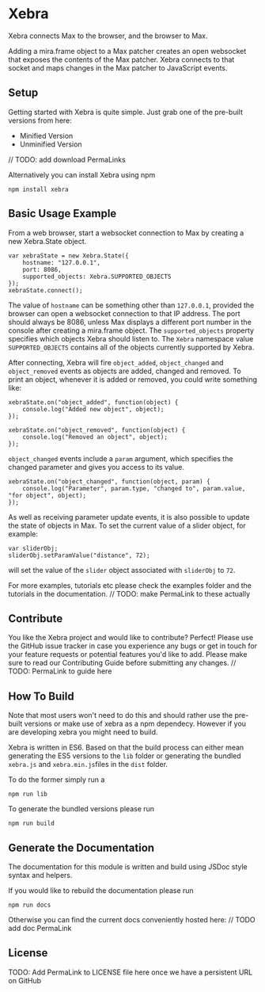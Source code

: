 Xebra
=============

Xebra connects Max to the browser, and the browser to Max.

Adding a mira.frame object to a Max patcher creates an open websocket that exposes the contents of the Max patcher. Xebra connects to that socket and maps changes in the Max patcher to JavaScript events.

## Setup

Getting started with Xebra is quite simple. Just grab one of the pre-built versions from here:

* Minified Version
* Unminified Version

// TODO: add download PermaLinks

Alternatively you can install Xebra using npm

	npm install xebra

## Basic Usage Example

From a web browser, start a websocket connection to Max by creating a new Xebra.State object.

```
var xebraState = new Xebra.State({
	hostname: "127.0.0.1",
	port: 8086,
	supported_objects: Xebra.SUPPORTED_OBJECTS
});
xebraState.connect();
```

The value of `hostname` can be something other than `127.0.0.1`, provided the browser can open a websocket connection to that IP address. The port should always be 8086, unless Max displays a different port number in the console after creating a mira.frame object. The `supported_objects` property specifies which objects Xebra should listen to. The `Xebra` namespace value `SUPPORTED_OBJECTS` contains all of the objects currently supported by Xebra.

After connecting, Xebra will fire `object_added`, `object_changed` and `object_removed` events as objects are added, changed and removed. To print an object, whenever it is added or removed, you could write something like:

```
xebraState.on("object_added", function(object) {
	console.log("Added new object", object);
});

xebraState.on("object_removed", function(object) {
	console.log("Removed an object", object);
});
```

`object_changed` events include a `param` argument, which specifies the changed parameter and gives you access to its value.

```
xebraState.on("object_changed", function(object, param) {
	console.log("Parameter", param.type, "changed to", param.value, "for object", object);
});
```

As well as receiving parameter update events, it is also possible to update the state of objects in Max. To set the current value of a slider object, for example:

```
var sliderObj;
sliderObj.setParamValue("distance", 72);
```
will set the value of the `slider` object associated with `sliderObj` to `72`.

For more examples, tutorials etc please check the examples folder and the tutorials in the documentation.
// TODO: make PermaLink to these actually

## Contribute

You like the Xebra project and would like to contribute? Perfect! Please use the GitHub issue tracker in case you experience any bugs or get in touch for your feature requests or potential features you'd like to add. Please make sure to read our Contributing Guide before submitting any changes.
// TODO: PermaLink to guide here

## How To Build

Note that most users won't need to do this and should rather use the pre-built versions or make use of xebra as a npm dependecy. However if you are developing xebra you might need to build.

Xebra is written in ES6. Based on that the build process can either mean generating the ES5 versions to the `lib` folder or generating the bundled `xebra.js` and `xebra.min.js`files in the `dist` folder.

To do the former simply run a

	npm run lib

To generate the bundled versions please run

	npm run build

## Generate the Documentation

The documentation for this module is written and build using JSDoc style syntax and helpers.

If you would like to rebuild the documentation please run

	npm run docs

Otherwise you can find the current docs conveniently hosted here:
// TODO add doc PermaLink

## License

TODO: Add PermaLink to LICENSE file here once we have a persistent URL on GitHub
